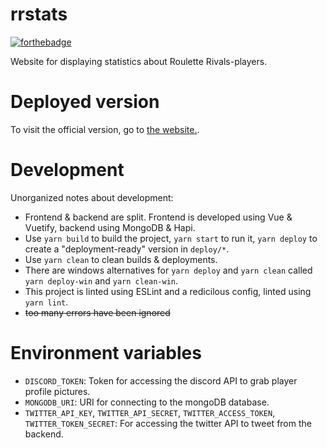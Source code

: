 # rrstats
[![forthebadge](https://forthebadge.com/images/badges/contains-technical-debt.svg)](https://forthebadge.com)

Website for displaying statistics about Roulette Rivals-players.

# Deployed version
To visit the official version, go to [the website.](https://rrstats.currymaker.net).

# Development
Unorganized notes about development:
- Frontend & backend are split. Frontend is developed using Vue & Vuetify, backend using MongoDB & Hapi.
- Use `yarn build` to build the project, `yarn start` to run it, `yarn deploy` to create a "deployment-ready" version in `deploy/*`.
- Use `yarn clean` to clean builds & deployments.
- There are windows alternatives for `yarn deploy` and `yarn clean` called `yarn deploy-win` and `yarn clean-win`.
- This project is linted using ESLint and a redicilous config, linted using `yarn lint`.
- ~~too many errors have been ignored~~

# Environment variables
- `DISCORD_TOKEN`: Token for accessing the discord API to grab player profile pictures.
- `MONGODB_URI`: URI for connecting to the mongoDB database.
- `TWITTER_API_KEY`, `TWITTER_API_SECRET`, `TWITTER_ACCESS_TOKEN`, `TWITTER_TOKEN_SECRET`: For accessing the twitter API to tweet from the backend.